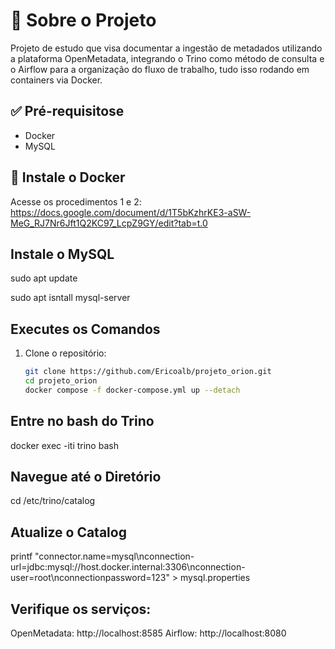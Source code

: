 # :pushpin:	Sobre o Projeto
Projeto de estudo que visa documentar a ingestão de metadados utilizando a plataforma OpenMetadata, integrando o Trino como método de consulta e o Airflow para a organização do fluxo de trabalho, tudo isso rodando em containers via Docker.

## :white_check_mark: Pré-requisitose 
- Docker
- MySQL

## :whale: Instale o Docker
Acesse os procedimentos 1 e 2: https://docs.google.com/document/d/1T5bKzhrKE3-aSW-MeG_RJ7Nr6Jft1Q2KC97_LcpZ9GY/edit?tab=t.0

## Instale o  MySQL
sudo apt update

sudo apt isntall mysql-server

## Executes os Comandos
1. Clone o repositório:
   ```bash
   git clone https://github.com/Ericoalb/projeto_orion.git
   cd projeto_orion
   docker compose -f docker-compose.yml up --detach
## Entre no bash do Trino
docker exec -iti trino bash
## Navegue até o Diretório
cd /etc/trino/catalog
## Atualize o Catalog
printf "connector.name=mysql\nconnection-url=jdbc:mysql://host.docker.internal:3306\nconnection-user=root\nconnectionpassword=123" > mysql.properties

## Verifique os serviços:
   OpenMetadata: http://localhost:8585
   Airflow: http://localhost:8080


